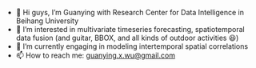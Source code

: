 - 👋 Hi guys, I’m Guanying with Research Center for Data Intelligence in Beihang University
- 👀 I’m interested in multivariate timeseries forecasting, spatiotemporal data fusion (and guitar, BBOX, and all kinds of outdoor activities 😆)
- 🌱 I’m currently engaging in modeling intertemporal spatial correlations
- 📫 How to reach me: guanying.x.wu@gmail.com

<!---
WU-Guanying/WU-Guanying is a ✨ special ✨ repository because its `README.md` (this file) appears on your GitHub profile.
You can click the Preview link to take a look at your changes.
--->
